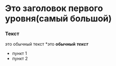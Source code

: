 # Это заголовок первого уровня(самый большой)
### Текст
это обычный текст
*это **обычный** ***текст***
* пункт 1
* пункт 2
